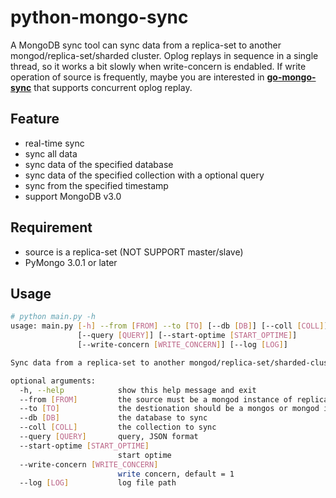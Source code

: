 # python-mongo-sync

A MongoDB sync tool can sync data from a replica-set to another mongod/replica-set/sharded cluster.
Oplog replays in sequence in a single thread, so it works a bit slowly when write-concern is endabled.
If write operation of source is frequently, maybe you are interested in [**go-mongo-sync**](https://github.com/caosiyang/go-mongo-sync) that supports concurrent oplog replay.


## Feature

- real-time sync
- sync all data
- sync data of the specified database
- sync data of the specified collection with a optional query
- sync from the specified timestamp
- support MongoDB v3.0


## Requirement

- source is a replica-set (NOT SUPPORT master/slave)
- PyMongo 3.0.1 or later


## Usage 

```bash
# python main.py -h
usage: main.py [-h] --from [FROM] --to [TO] [--db [DB]] [--coll [COLL]]
               [--query [QUERY]] [--start-optime [START_OPTIME]]
               [--write-concern [WRITE_CONCERN]] [--log [LOG]]

Sync data from a replica-set to another mongod/replica-set/sharded-cluster.

optional arguments:
  -h, --help            show this help message and exit
  --from [FROM]         the source must be a mongod instance of replica-set
  --to [TO]             the destionation should be a mongos or mongod instance
  --db [DB]             the database to sync
  --coll [COLL]         the collection to sync
  --query [QUERY]       query, JSON format
  --start-optime [START_OPTIME]
                        start optime
  --write-concern [WRITE_CONCERN]
                        write concern, default = 1
  --log [LOG]           log file path

```

